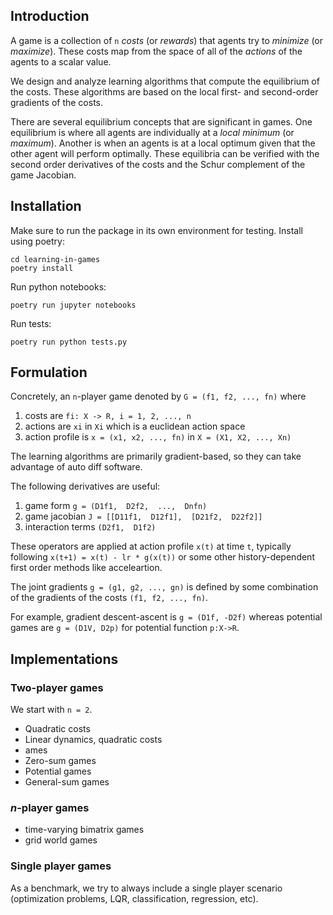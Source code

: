 ## Introduction

A game is a collection of `n` *costs* (or *rewards*)
that agents try to *minimize* (or *maximize*).
These costs map from the space of all of the *actions* of the agents to a scalar value. 

We design and analyze learning algorithms that compute the equilibrium of the costs. 
These algorithms are based on the local first- and second-order gradients of the costs.

There are several equilibrium concepts that are significant in games. One equilibrium is where all agents are individually at a *local minimum* (or *maximum*). Another is when an agents is at a local optimum given that the other agent will perform optimally.
These equilibria can be verified with the second order derivatives of the costs and the Schur complement of the game Jacobian.


## Installation
Make sure to run the package in its own environment for testing.
Install using poetry:
```
cd learning-in-games
poetry install
```

Run python notebooks:
```
poetry run jupyter notebooks
```

Run tests:
```
poetry run python tests.py
```

## Formulation
Concretely, an `n`-player game denoted by `G = (f1, f2, ..., fn)` where 
1. costs are `fi: X -> R, i = 1, 2, ..., n` 
2. actions are `xi` in `Xi` which is a euclidean action space
3. action profile is `x = (x1, x2, ..., fn)` in `X = (X1, X2, ..., Xn)`

The learning algorithms are primarily gradient-based, so they can take advantage of auto diff software.

The following derivatives are useful:
1. game form `g = (D1f1,  D2f2,  ...,  Dnfn)`
2. game jacobian `J = [[D11f1,  D12f1],  [D21f2,  D22f2]]`
3. interaction terms `(D2f1,  D1f2)`

These operators are applied at action profile `x(t)` at time `t`, typically following
```x(t+1) = x(t) - lr * g(x(t))``` or some other history-dependent first order methods like acceleartion.

The joint gradients `g = (g1, g2, ..., gn)` is defined by some combination of the gradients of the costs `(f1, f2, ..., fn)`.

For example, gradient descent-ascent is `g = (D1f, -D2f)` whereas potential games are `g = (D1V, D2p)` for potential function `p:X->R`.


## Implementations

### Two-player games
We start with `n = 2`.
* Quadratic costs
* Linear dynamics, quadratic costs
* ames 
* Zero-sum games
* Potential games
* General-sum games

### *n*-player games
* time-varying bimatrix games
* grid world games

### Single player games
As a benchmark, we try to always include a single player scenario (optimization problems, LQR, classification, regression, etc).


